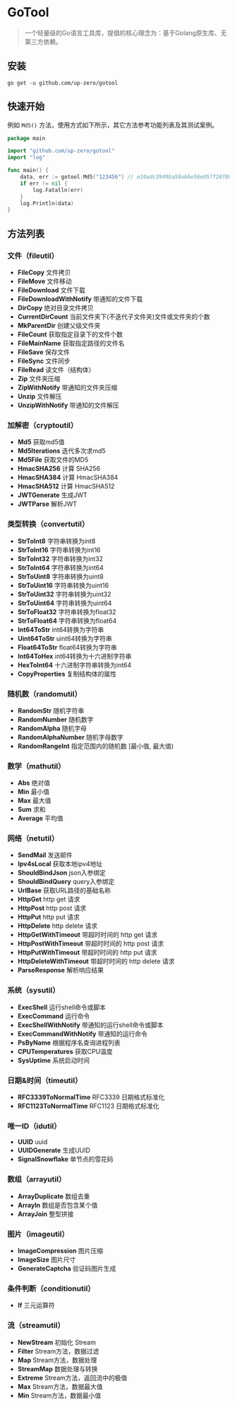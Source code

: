 # GoTool

> 一个轻量级的Go语言工具库，提倡的核心理念为：基于Golang原生库、无第三方依赖。

## 安装

```shell
go get -u github.com/up-zero/gotool
```

## 快速开始

例如 `Md5()` 方法，使用方式如下所示，其它方法参考功能列表及其测试案例。

```go
package main

import "github.com/up-zero/gotool"
import "log"

func main() {
	data, err := gotool.Md5("123456") // e10adc3949ba59abbe56e057f20f883e
	if err != nil {
		log.Fatalln(err)
	}
	log.Println(data)
}
```

## 方法列表

### 文件（fileutil）

+ **FileCopy** 文件拷贝
+ **FileMove** 文件移动
+ **FileDownload** 文件下载
+ **FileDownloadWithNotify** 带通知的文件下载
+ **DirCopy** 绝对目录文件拷贝
+ **CurrentDirCount** 当前文件夹下(不迭代子文件夹)文件或文件夹的个数
+ **MkParentDir** 创建父级文件夹
+ **FileCount** 获取指定目录下的文件个数
+ **FileMainName** 获取指定路径的文件名
+ **FileSave** 保存文件
+ **FileSync** 文件同步
+ **FileRead** 读文件（结构体）
+ **Zip** 文件夹压缩
+ **ZipWithNotify** 带通知的文件夹压缩
+ **Unzip** 文件解压
+ **UnzipWithNotify** 带通知的文件解压

### 加解密（cryptoutil）

+ **Md5** 获取md5值
+ **Md5Iterations** 迭代多次求md5
+ **Md5File** 获取文件的MD5
+ **HmacSHA256** 计算 SHA256
+ **HmacSHA384** 计算 HmacSHA384
+ **HmacSHA512** 计算 HmacSHA512
+ **JWTGenerate** 生成JWT
+ **JWTParse** 解析JWT

### 类型转换（convertutil）

+ **StrToInt8** 字符串转换为int8
+ **StrToInt16** 字符串转换为int16
+ **StrToInt32** 字符串转换为int32
+ **StrToInt64** 字符串转换为int64
+ **StrToUint8** 字符串转换为uint8
+ **StrToUint16** 字符串转换为uint16
+ **StrToUint32** 字符串转换为uint32
+ **StrToUint64** 字符串转换为uint64
+ **StrToFloat32** 字符串转换为float32
+ **StrToFloat64** 字符串转换为float64
+ **Int64ToStr** int64转换为字符串
+ **Uint64ToStr** uint64转换为字符串
+ **Float64ToStr** float64转换为字符串
+ **Int64ToHex** int64转换为十六进制字符串
+ **HexToInt64** 十六进制字符串转换为int64
+ **CopyProperties**  复制结构体的属性

### 随机数（randomutil）

+ **RandomStr** 随机字符串
+ **RandomNumber** 随机数字
+ **RandomAlpha** 随机字母
+ **RandomAlphaNumber** 随机字母数字
+ **RandomRangeInt** 指定范围内的随机数 [最小值, 最大值)

### 数学（mathutil）

+ **Abs**  绝对值
+ **Min**  最小值
+ **Max**  最大值
+ **Sum**  求和
+ **Average**  平均值

### 网络（netutil）

+ **SendMail** 发送邮件
+ **Ipv4sLocal** 获取本地ipv4地址
+ **ShouldBindJson** json入参绑定
+ **ShouldBindQuery** query入参绑定
+ **UrlBase** 获取URL路径的基础名称
+ **HttpGet** http get 请求
+ **HttpPost** http post 请求
+ **HttpPut** http put 请求
+ **HttpDelete** http delete 请求
+ **HttpGetWithTimeout** 带超时时间的 http get 请求
+ **HttpPostWithTimeout** 带超时时间的 http post 请求
+ **HttpPutWithTimeout** 带超时时间的 http put 请求
+ **HttpDeleteWithTimeout** 带超时时间的 http delete 请求
+ **ParseResponse** 解析响应结果

### 系统（sysutil）

+ **ExecShell** 运行shell命令或脚本
+ **ExecCommand** 运行命令
+ **ExecShellWithNotify** 带通知的运行shell命令或脚本
+ **ExecCommandWithNotify** 带通知的运行命令
+ **PsByName** 根据程序名查询进程列表
+ **CPUTemperatures**  获取CPU温度
+ **SysUptime**  系统启动时间

### 日期&时间（timeutil）

+ **RFC3339ToNormalTime** RFC3339 日期格式标准化
+ **RFC1123ToNormalTime** RFC1123 日期格式标准化

### 唯一ID（idutil）

+ **UUID** uuid
+ **UUIDGenerate** 生成UUID
+ **SignalSnowflake** 单节点的雪花码

### 数组（arrayutil）

+ **ArrayDuplicate** 数组去重
+ **ArrayIn** 数组是否包含某个值
+ **ArrayJoin** 整型拼接

### 图片（imageutil）

+ **ImageCompression**  图片压缩
+ **ImageSize**  图片尺寸
+ **GenerateCaptcha**  验证码图片生成

### 条件判断（conditionutil）

+ **If** 三元运算符

### 流（streamutil）

+ **NewStream** 初始化 Stream
+ **Filter** Stream方法，数据过滤
+ **Map** Stream方法，数据处理
+ **StreamMap** 数据处理与转换
+ **Extreme** Stream方法，返回流中的极值
+ **Max** Stream方法，数据最大值
+ **Min** Stream方法，数据最小值
